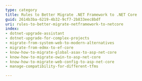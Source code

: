 ```yaml
---
type: category
title: Rules to Better Migrate .NET Framework to .NET Core
guid: 2614b3ba-6219-4b32-9cf7-2b833eec8bdf
uri: rules-to-better-migrate-netframework-to-netcore
index:
- dotnet-upgrade-assistant
- dotnet-upgrade-for-complex-projects
- migrate-from-system-web-to-modern-alternatives
- migrate-from-edmx-to-ef-core
- know-how-to-migrate-global-asax-to-asp-net-core
- know-how-to-migrate-owin-to-asp-net-core
- know-how-to-migrate-web-config-to-asp-net-core
- manage-compatibility-for-different-tfms

---
```

